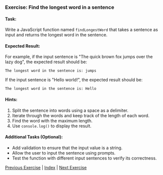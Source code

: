### Exercise: Find the longest word in a sentence

#### Task:
Write a JavaScript function named `findLongestWord` that takes a sentence as input and returns the longest word in the sentence.

#### Expected Result:
For example, if the input sentence is "The quick brown fox jumps over the lazy dog", the expected result should be:
```
The longest word in the sentence is: jumps
```
If the input sentence is "Hello world!", the expected result should be:
```
The longest word in the sentence is: Hello
```

#### Hints:
1. Split the sentence into words using a space as a delimiter.
2. Iterate through the words and keep track of the length of each word.
3. Find the word with the maximum length.
4. Use `console.log()` to display the result.

#### Additional Tasks (Optional):
- Add validation to ensure that the input value is a string.
- Allow the user to input the sentence using prompts.
- Test the function with different input sentences to verify its correctness.


[Previous Exercise](../09/README.md) | [Index](../../README.md) | [Next Exercise](../11/README.md)